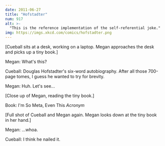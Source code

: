 ```yaml
---
date: 2011-06-27
title: "Hofstadter"
num: 917
alt: >-
  "This is the reference implementation of the self-referential joke."
img: https://imgs.xkcd.com/comics/hofstadter.png
---
```

[Cueball sits at a desk, working on a laptop. Megan approaches the desk and picks up a tiny book.]

Megan: What's this?

Cueball: Douglas Hofstadter's six-word autobiography. After all those 700-page tomes, I guess he wanted to try for brevity.

Megan: Huh. Let's see...

[Close up of Megan, reading the tiny book.]

Book: I'm So Meta, Even This *Acronym*

[Full shot of Cueball and Megan again. Megan looks down at the tiny book in her hand.]

Megan: ...whoa.

Cueball: I think he nailed it.